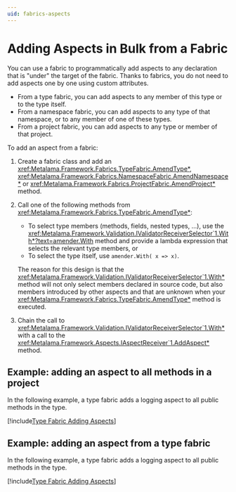 ```yaml
---
uid: fabrics-aspects
---
```


# Adding Aspects in Bulk from a Fabric

You can use a fabric to programmatically add aspects to any declaration that is "under" the target of the fabric. Thanks to fabrics, you do not need to add aspects one by one using custom attributes.
* From a type fabric, you can add aspects to any member of this type or to the type itself.
* From a namespace fabric, you can add aspects to any type of that namespace, or to any member of one of these types.
* From a project fabric, you can add aspects to any type or member of that project.

To add an aspect from a fabric:

1. Create a fabric class and add an <xref:Metalama.Framework.Fabrics.TypeFabric.AmendType*>, <xref:Metalama.Framework.Fabrics.NamespaceFabric.AmendNamespace*> or <xref:Metalama.Framework.Fabrics.ProjectFabric.AmendProject*> method.

2. Call one of the following methods from <xref:Metalama.Framework.Fabrics.TypeFabric.AmendType*>:
   * To select type members (methods, fields, nested types, ...), use the <xref:Metalama.Framework.Validation.IValidatorReceiverSelector`1.With*?text=amender.With> method and provide a lambda expression that selects the relevant type members, or
   * To select the type itself, use `amender.With( x => x)`.

    The reason for this design is that the <xref:Metalama.Framework.Validation.IValidatorReceiverSelector`1.With*> method will not only select members declared in source code, but also members introduced by other aspects and that are unknown when your  <xref:Metalama.Framework.Fabrics.TypeFabric.AmendType*> method is executed.


3. Chain the call to <xref:Metalama.Framework.Validation.IValidatorReceiverSelector`1.With*> with a call to the  <xref:Metalama.Framework.Aspects.IAspectReceiver`1.AddAspect*> method.

## Example: adding an aspect to all methods in a project

In the following example, a type fabric adds a logging aspect to all public methods in the type.

[!include[Type Fabric Adding Aspects](../../code/Metalama.Documentation.SampleCode.AspectFramework/ProjectFabric.cs)]


## Example: adding an aspect from a type fabric

In the following example, a type fabric adds a logging aspect to all public methods in the type.

<!--- TODO: make class partial and split into different file -->
[!include[Type Fabric Adding Aspects](../../code/Metalama.Documentation.SampleCode.AspectFramework/TypeFabric.cs)]
